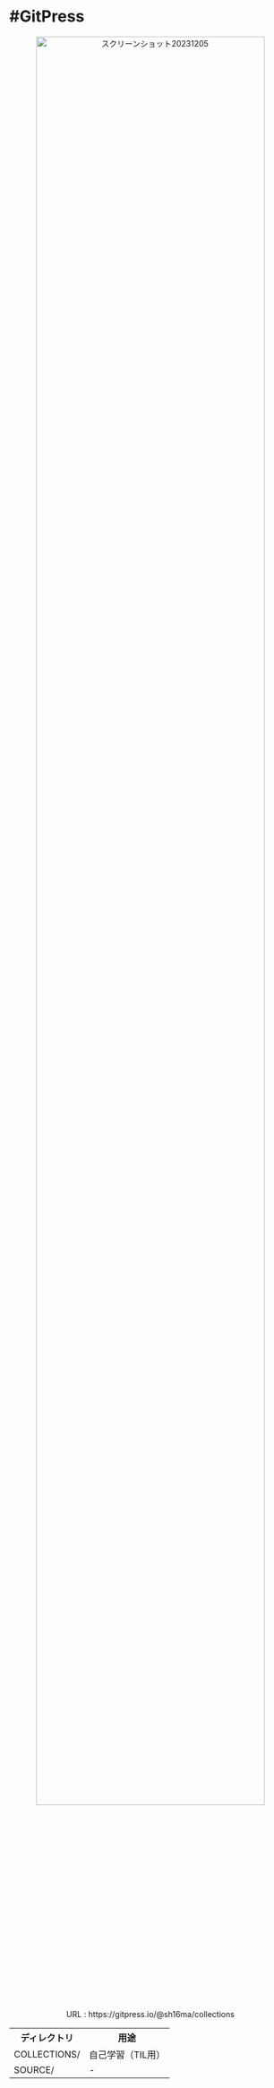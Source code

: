 # #GitPress

<p align='center'>
    <img width="90%" alt="スクリーンショット20231205" src="https://github.com/sh16ma/gitpress/assets/28585421/e7ef062f-f360-4663-aa15-c4d472c96c12">
</p>

<p align='center' style='margin-botom: 2em;'>URL : https://gitpress.io/@sh16ma/collections</p>

<table align='center' width="90%">
    <tr><th>ディレクトリ</th><th>用途</th></tr>
    <tr><td>COLLECTIONS/</td><td>自己学習（TIL用）</td></tr>
    <tr><td>SOURCE/</td><td> - </td></tr>
</table>
